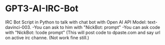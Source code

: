 # GPT3-AI-IRC-Bot
IRC Bot Script in Python to talk with chat bot with Open AI API Model: text-davinci-003. 
-You can ask to him with "NickBot: prompt"
-You can ask code with "NickBot: !code prompt" (This will post code to dpaste.com and say url on active irc channe. (Not work fine still.)
